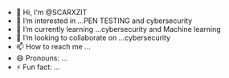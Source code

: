 - 👋 Hi, I’m @SCARXZIT
- 👀 I’m interested in ...PEN TESTING and cybersecurity
- 🌱 I’m currently learning ...cybersecurity and Machine learning
- 💞️ I’m looking to collaborate on ...cybersecurity
- 📫 How to reach me ...
- 😄 Pronouns: ...
- ⚡ Fun fact: ...

<!---
SCARXZIT/SCARXZIT is a ✨ special ✨ repository because its `README.md` (this file) appears on your GitHub profile.
You can click the Preview link to take a look at your changes.
--->
